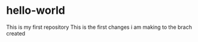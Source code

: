 # hello-world
This is my first repository
This is the first changes i am making to the brach created 
